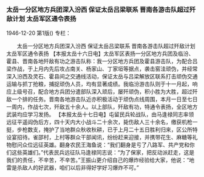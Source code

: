 ### 太岳一分区地方兵团深入汾西  保证太岳吕梁联系  晋南各游击队超过歼敌计划  太岳军区通令表扬

1946-12-20
第1版()
专栏：

　　太岳一分区地方兵团深入汾西
    保证太岳吕梁联系
    晋南各游击队超过歼敌计划
    太岳军区通令表扬
    【本报太岳十六日电】太岳军区表扬一分区地方兵团及临汾、霍县、晋南各地歼敌有功之游击队称：我一分区地方兵团及霍县游击队，为配合吕梁作战，于上月内先后攻占南关、杨家山、丁家垣等据点，袭击窑洼顽伪，并经常深入汾西及灵石、霍县间之交通线活动，保证太岳与吕梁解放区联系打击顽伪交通运输与抓丁抢粮，捕捉顽伪人员，均有显著成绩。我临汾游击队则于十一月起，响应上级号召，配合地方兵团分遣部队深入顽后，屡歼顽伪，积小胜为大胜，超过歼敌一个排的任务。晋南各地游击队近亦积极活动于顽伪点线周围，本月一日至七日一周内，作战七次，歼敌五十余人。以上部队，歼敌有功，特通令表扬，全区地方武装均应学习发扬。
    【本报太岳十七日电】屯留民兵轮战队，由马逢禄同志率领远征平遥阎伪后方，四十天内大小战斗二十余次，毙伤敌人三十余名，缴获机枪一挺，步枪数支，掩护了当地群众秋收秋耕，已于上月二十五日胜利归来，区公所特设宴招待。雀邵村，上村等群众干部闻讯，纷纷赶来迎接，并携带花生、麻糖等礼物慰问众位远征英雄。翻身农民王海鱼说：“我们翻身是亏了八路军、共产党和你们这些英雄们。”代表民兵远征队马逢禄同志说：“为了保家，把反动派赶走，这是我们的责任，不辛苦，不辛苦。”王振山更介绍自己的爆炸经验给大家，他说：“地雷是杀敌人的好武器，咱们以后非得好学好习爆炸不可。”
